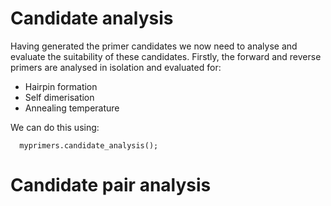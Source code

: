 # Candidate analysis #

Having generated the primer candidates we now need to analyse and evaluate the suitability of these candidates. Firstly, the forward and reverse primers are analysed in isolation and evaluated for:
  * Hairpin formation
  * Self dimerisation
  * Annealing temperature

We can do this using:
```
  myprimers.candidate_analysis();
```

# Candidate pair analysis #